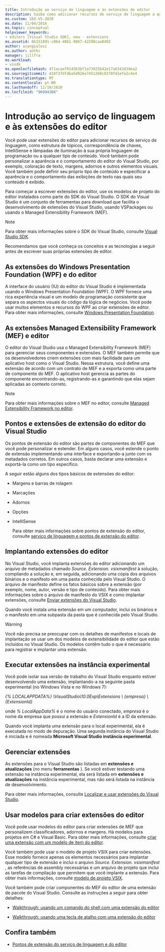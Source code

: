 ```yaml
---
title: Introdução ao serviço de linguagem e às extensões do editor
description: Saiba como adicionar recursos de serviço de linguagem a qualquer tipo de conteúdo e personalizar a aparência e o comportamento do editor do Visual Studio.
ms.custom: SEO-VS-2020
ms.date: 11/04/2016
ms.topic: conceptual
helpviewer_keywords:
- editors [Visual Studio SDK], new - extensions
ms.assetid: 6b151891-c06d-40b1-9867-42298caa8492
author: acangialosi
ms.author: anthc
manager: jillfra
ms.workload:
- vssdk
ms.openlocfilehash: 471acaef0145b3bf1a73925b42e17a6343439ea2
ms.sourcegitcommit: d10f37dfdba5d826e7451260c8370fd1efa2c4e4
ms.translationtype: MT
ms.contentlocale: pt-BR
ms.lasthandoff: 12/10/2020
ms.locfileid: "96994388"
---
```

# <a name="get-started-with-language-service-and-editor-extensions"></a>Introdução ao serviço de linguagem e às extensões do editor

Você pode usar extensões do editor para adicionar recursos de serviço de linguagem, como estrutura de tópicos, correspondência de chaves, IntelliSense e lâmpadas de iluminação à sua própria linguagem de programação ou a qualquer tipo de conteúdo. Você também pode personalizar a aparência e o comportamento do editor do Visual Studio, por exemplo, coloração de texto, margens, adornos e outros elementos visuais. Você também pode definir seu próprio tipo de conteúdo e especificar a aparência e o comportamento das exibições de texto nas quais seu conteúdo é exibido.

 Para começar a escrever extensões do editor, use os modelos de projeto do editor instalados como parte do SDK do Visual Studio. O SDK do Visual Studio é um conjunto de ferramentas para download que facilita o desenvolvimento de extensões do Visual Studio, usando VSPackages ou usando o Managed Extensibility Framework (MEF).

> [!NOTE]
> Para obter mais informações sobre o SDK do Visual Studio, consulte [Visual Studio SDK](../extensibility/visual-studio-sdk.md).

 Recomendamos que você conheça os conceitos e as tecnologias a seguir antes de escrever suas próprias extensões de editor.

## <a name="the-windows-presentation-foundation-wpf-and-editor-extensions"></a>As extensões do Windows Presentation Foundation (WPF) e do editor

 A interface do usuário (IU) do editor do Visual Studio é implementada usando o Windows Presentation Foundation (WPF). O WPF fornece uma rica experiência visual e um modelo de programação consistente que separa os aspectos visuais do código da lógica de negócios. Você pode usar muitos elementos e recursos do WPF ao criar extensões de editor. Para obter mais informações, consulte [Windows Presentation Foundation](/dotnet/framework/wpf/index).

## <a name="the-managed-extensibility-framework-mef-and-editor-extensions"></a>As extensões Managed Extensibility Framework (MEF) e editor

 O editor do Visual Studio usa o Managed Extensibility Framework (MEF) para gerenciar seus componentes e extensões. O MEF também permite que os desenvolvedores criem extensões com mais facilidade para um aplicativo host como o Visual Studio. Nessa estrutura, você define uma extensão de acordo com um contrato de MEF e a exporta como uma parte de componente do MEF. O aplicativo host gerencia as partes do componente encontrando-as, registrando-as e garantindo que elas sejam aplicadas ao contexto correto.

> [!NOTE]
> Para obter mais informações sobre o MEF no editor, consulte [Managed Extensibility Framework no editor](../extensibility/managed-extensibility-framework-in-the-editor.md).

## <a name="visual-studio-editor-extension-points-and-extensions"></a>Pontos e extensões de extensão do editor do Visual Studio

 Os pontos de extensão do editor são partes de componentes do MEF que você pode personalizar e estender. Em alguns casos, você estende o ponto de extensão implementando uma interface e exportando-a junto com os metadados corretos. Em outros casos, basta declarar uma extensão e exportá-la como um tipo específico.

 A seguir estão alguns dos tipos básicos de extensões do editor:

- Margens e barras de rolagem

- Marcações

- Adornos

- Opções

- IntelliSense

  Para obter mais informações sobre pontos de extensão do editor, consulte [serviço de linguagem e pontos de extensão do editor](../extensibility/language-service-and-editor-extension-points.md).

## <a name="deploying-editor-extensions"></a>Implantando extensões do editor

 No Visual Studio, você implanta extensões do editor adicionando um arquivo de metadados chamado *Source. Extension. vsixmanifest* à solução, compilando a solução e, em seguida, adicionando uma cópia dos arquivos binários e o manifesto em uma pasta conhecida pelo Visual Studio. O arquivo de manifesto define os fatos básicos sobre a extensão (por exemplo, nome, autor, versão e tipo de conteúdo). Para obter mais informações sobre o arquivo de manifesto do VSIX e como implantar extensões, consulte [Enviar extensões do Visual Studio](../extensibility/shipping-visual-studio-extensions.md).

 Quando você instala uma extensão em um computador, inclui os binários e o manifesto em uma subpasta da pasta que é conhecida pelo Visual Studio.

> [!WARNING]
> Você não precisa se preocupar com os detalhes de manifestos e locais de implantação se usar um dos modelos de extensibilidade do editor que estão incluídos no Visual Studio. Os modelos contêm tudo o que é necessário para registrar e implantar uma extensão.

## <a name="run-extensions-in-the-experimental-instance"></a>Executar extensões na instância experimental

 Você pode isolar sua versão de trabalho do Visual Studio enquanto estiver desenvolvendo uma extensão, implantando-a na seguinte pasta experimental (no Windows Vista e no Windows 7):

 *{% LOCALAPPDATA%} \VisualStudio\10.0Exp\Extensions \\ {empresa} \\ {ExtensionId}*

 onde *% LocalAppData%* é o nome do usuário conectado, *empresa* é o nome da empresa que possui a extensão e *ExtensionId* é a ID da extensão.

 Quando você implanta uma extensão para o local experimental, ela é executada no modo de depuração. Uma segunda instância do Visual Studio é iniciada e é nomeada **Microsoft Visual Studio instância experimental**.

## <a name="manage-extensions"></a>Gerenciar extensões

 As extensões para o Visual Studio são listadas em **extensões e atualizações** (no menu **ferramentas** ). Se você estiver testando uma extensão na instância experimental, ela será listada em **extensões e atualizações** na instância experimental, mas não será listada na instância de desenvolvimento.

 Para obter mais informações, consulte [Localizar e usar extensões do Visual Studio](../ide/finding-and-using-visual-studio-extensions.md).

## <a name="use-templates-to-create-editor-extensions"></a>Usar modelos para criar extensões do editor

 Você pode usar modelos do editor para criar extensões de MEF que personalizem classificadores, adornos e margens. Há modelos para projetos em C# e Visual Basic. Para obter mais informações, consulte [criar uma extensão com um modelo de item do editor](../extensibility/creating-an-extension-with-an-editor-item-template.md).

 Você também pode usar o modelo de projeto VSIX para criar extensões. Esse modelo fornece apenas os elementos necessários para implantar qualquer tipo de extensão e inclui o arquivo *Source. Extension. vsixmanifest* , as referências de assembly necessárias e um arquivo de projeto que inclui as tarefas de compilação que permitem que você implante a extensão. Para obter mais informações, consulte [modelo de projeto VSIX](../extensibility/vsix-project-template.md).

 Você também pode criar componentes do MEF do editor de uma extensão de pacote do Visual Studio. Consulte as instruções a seguir para obter detalhes:

- [Walkthrough: usando um comando do shell com uma extensão do editor](../extensibility/walkthrough-using-a-shell-command-with-an-editor-extension.md)

- [Walkthrough: usando uma tecla de atalho com uma extensão do editor](../extensibility/walkthrough-using-a-shortcut-key-with-an-editor-extension.md)

## <a name="see-also"></a>Confira também

- [Pontos de extensão do serviço de linguagem e do editor](../extensibility/language-service-and-editor-extension-points.md)
